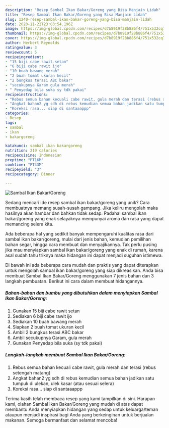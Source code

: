 ```yaml
---
description: "Resep Sambal Ikan Bakar/Goreng yang Bisa Manjain Lidah"
title: "Resep Sambal Ikan Bakar/Goreng yang Bisa Manjain Lidah"
slug: 1240-resep-sambal-ikan-bakar-goreng-yang-bisa-manjain-lidah
date: 2020-11-22T23:03:54.196Z
image: https://img-global.cpcdn.com/recipes/d7b8919f28b886f4/751x532cq70/sambal-ikan-bakargoreng-foto-resep-utama.jpg
thumbnail: https://img-global.cpcdn.com/recipes/d7b8919f28b886f4/751x532cq70/sambal-ikan-bakargoreng-foto-resep-utama.jpg
cover: https://img-global.cpcdn.com/recipes/d7b8919f28b886f4/751x532cq70/sambal-ikan-bakargoreng-foto-resep-utama.jpg
author: Herbert Reynolds
ratingvalue: 3
reviewcount: 5
recipeingredient:
- "15 biji cabe rawit setan"
- "6 biji cabe rawit ijo"
- "10 buah bawang merah"
- "2 buah tomat ukuran kecil"
- "2 bungkus terasi ABC bakar"
- "secukupnya Garam gula merah"
- " Penyedap bila suka sy tdk pakai"
recipeinstructions:
- "Rebus semua bahan kecuali cabe rawit, gula merah dan terasi (rebus setengah matang)"
- "Angkat bahan2 yg sdh di rebus kemudian semua bahan jadikan satu tumpuk di ulekan, ulek kasar (atau sesuai selera)"
- "Koreksi rasa... siap di santaaappp"
categories:
- Resep
tags:
- sambal
- ikan
- bakargoreng

katakunci: sambal ikan bakargoreng 
nutrition: 219 calories
recipecuisine: Indonesian
preptime: "PT16M"
cooktime: "PT43M"
recipeyield: "3"
recipecategory: Dinner

---
```



![Sambal Ikan Bakar/Goreng](https://img-global.cpcdn.com/recipes/d7b8919f28b886f4/751x532cq70/sambal-ikan-bakargoreng-foto-resep-utama.jpg)

Sedang mencari ide resep sambal ikan bakar/goreng yang unik? Cara membuatnya memang susah-susah gampang. Jika keliru mengolah maka hasilnya akan hambar dan bahkan tidak sedap. Padahal sambal ikan bakar/goreng yang enak selayaknya mempunyai aroma dan rasa yang dapat memancing selera kita.

Ada beberapa hal yang sedikit banyak mempengaruhi kualitas rasa dari sambal ikan bakar/goreng, mulai dari jenis bahan, kemudian pemilihan bahan segar, hingga cara membuat dan menyajikannya. Tak perlu pusing jika mau menyiapkan sambal ikan bakar/goreng yang enak di rumah, karena asal sudah tahu triknya maka hidangan ini dapat menjadi suguhan istimewa.




Di bawah ini ada beberapa cara mudah dan praktis yang dapat diterapkan untuk mengolah sambal ikan bakar/goreng yang siap dikreasikan. Anda bisa membuat Sambal Ikan Bakar/Goreng menggunakan 7 jenis bahan dan 3 langkah pembuatan. Berikut ini cara dalam membuat hidangannya.

<!--inarticleads1-->

##### Bahan-bahan dan bumbu yang dibutuhkan dalam menyiapkan Sambal Ikan Bakar/Goreng:

1. Gunakan 15 biji cabe rawit setan
1. Sediakan 6 biji cabe rawit ijo
1. Sediakan 10 buah bawang merah
1. Siapkan 2 buah tomat ukuran kecil
1. Ambil 2 bungkus terasi ABC bakar
1. Ambil secukupnya Garam, gula merah
1. Gunakan  Penyedap bila suka (sy tdk pakai)




<!--inarticleads2-->

##### Langkah-langkah membuat Sambal Ikan Bakar/Goreng:

1. Rebus semua bahan kecuali cabe rawit, gula merah dan terasi (rebus setengah matang)
1. Angkat bahan2 yg sdh di rebus kemudian semua bahan jadikan satu tumpuk di ulekan, ulek kasar (atau sesuai selera)
1. Koreksi rasa... siap di santaaappp




Terima kasih telah membaca resep yang kami tampilkan di sini. Harapan kami, olahan Sambal Ikan Bakar/Goreng yang mudah di atas dapat membantu Anda menyiapkan hidangan yang sedap untuk keluarga/teman ataupun menjadi inspirasi bagi Anda yang berkeinginan untuk berjualan makanan. Semoga bermanfaat dan selamat mencoba!

